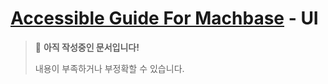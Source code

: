 # [Accessible Guide For Machbase](../README.md) - UI

> 🚧 **아직 작성중인 문서입니다!**
>
> 내용이 부족하거나 부정확할 수 있습니다.
